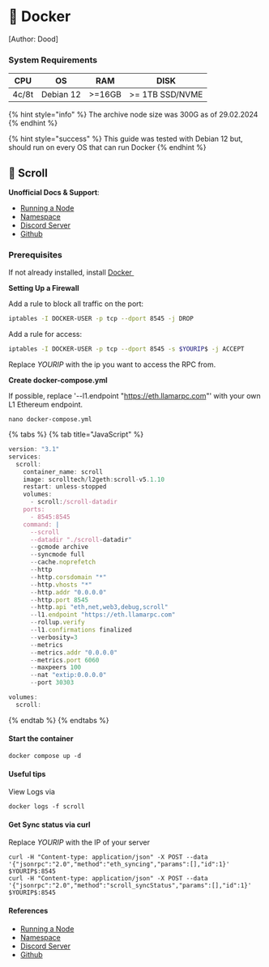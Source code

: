 # 🐳 Docker

\[Author: Dood]

### System Requirements

| CPU   | OS        | RAM    | DISK            |
| ----- | --------- | ------ | --------------- |
| 4c/8t | Debian 12 | >=16GB | >= 1TB SSD/NVME |

{% hint style="info" %}
The archive node size was 300G as of 29.02.2024
{% endhint %}

{% hint style="success" %}
This guide was tested with Debian 12 but, should run on every OS that can run Docker
{% endhint %}

## 📜 Scroll <a href="#scroll" id="scroll"></a>

**Unofficial Docs & Support**:

* ​[Running a Node](https://scrollzkp.notion.site/Running-a-Scroll-L2geth-Node-Scroll-Mainnet-9d7b8aa810fc4cc4ae4add8b707a392d#6d5d8f157b6243128dbe2742a2bc272c)
* ​[Namespace](https://scrollzkp.notion.site/Scroll-RPCs-scroll-namespace-e756b0df98fe42cda8a707083486f9e8)​
* ​[Discord Server](https://discord.gg/99ERMfPC)​
* ​[Github](https://github.com/scroll-tech/)​

### Prerequisites <a href="#prerequisites" id="prerequisites"></a>

If not already installed, install [Docker ](https://docs.docker.com/engine/install/debian/)​

**Setting Up a Firewall**

Add a rule to block all traffic on the port:

```bash
iptables -I DOCKER-USER -p tcp --dport 8545 -j DROP
```

Add a rule for access:

```bash
iptables -I DOCKER-USER -p tcp --dport 8545 -s $YOURIP$ -j ACCEPT
```

Replace $YOURIP$ with the ip you want to access the RPC from.

**Create docker-compose.yml**

If possible, replace '--l1.endpoint "https://eth.llamarpc.com"' with your own L1 Ethereum endpoint.

```
nano docker-compose.yml
```

{% tabs %}
{% tab title="JavaScript" %}
```javascript
version: "3.1"
services:
  scroll:
    container_name: scroll
    image: scrolltech/l2geth:scroll-v5.1.10
    restart: unless-stopped
    volumes:
      - scroll:/scroll-datadir
    ports:
      - 8545:8545
    command: |
      --scroll
      --datadir "./scroll-datadir"
      --gcmode archive
      --syncmode full
      --cache.noprefetch
      --http
      --http.corsdomain "*"
      --http.vhosts "*"
      --http.addr "0.0.0.0"
      --http.port 8545
      --http.api "eth,net,web3,debug,scroll"
      --l1.endpoint "https://eth.llamarpc.com"
      --rollup.verify
      --l1.confirmations finalized
      --verbosity=3
      --metrics
      --metrics.addr "0.0.0.0"
      --metrics.port 6060
      --maxpeers 100
      --nat "extip:0.0.0.0"
      --port 30303

volumes:
  scroll:
```
{% endtab %}
{% endtabs %}

#### Start the container

```
docker compose up -d 
```

#### Useful tips

View Logs via

```
docker logs -f scroll
```

#### Get Sync status via curl&#x20;

Replace $YOURIP$ with the IP of your server

```
curl -H "Content-type: application/json" -X POST --data '{"jsonrpc":"2.0","method":"eth_syncing","params":[],"id":1}' $YOURIP$:8545
curl -H "Content-type: application/json" -X POST --data '{"jsonrpc":"2.0","method":"scroll_syncStatus","params":[],"id":1}' $YOURIP$:8545
```

#### References

* [Running a Node](https://scrollzkp.notion.site/Running-a-Scroll-L2geth-Node-Scroll-Mainnet-9d7b8aa810fc4cc4ae4add8b707a392d#6d5d8f157b6243128dbe2742a2bc272c)&#x20;
* [Namespace](https://scrollzkp.notion.site/Scroll-RPCs-scroll-namespace-e756b0df98fe42cda8a707083486f9e8)
* [Discord Server](https://discord.gg/99ERMfPC)
* [Github](https://github.com/scroll-tech/)
